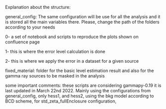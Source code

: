 Explanation about the structure:

general_config:
    The same configuration will be use for all the analysis and it is stored all the main variables there.
    Please, change the path of the folders according to your needs

0- a set of notebook and scripts to reproduce the plots shown on confluence page


1- this is where the error level calculation is done


2- this is where we apply the error in a dataset for a given source



fixed_material: folder for the basic level estimation result and also for the gamma ray sources to be masked in the analysis



some important comments:
these scripts are considering gammapy-0.19
it is last updated in March 22nd 2022. 
Mainly using the configurations from general_config, only hess1, and hess2, using the bkg model according to BCD scheme, for std_zeta_fullEnclosure configuration, 